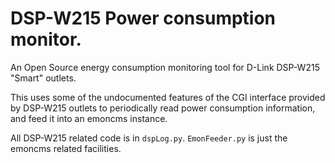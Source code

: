 DSP-W215 Power consumption monitor.
=======

An Open Source energy consumption monitoring tool for D-Link DSP-W215 "Smart" outlets.

This uses some of the undocumented features of the CGI interface provided by DSP-W215 outlets to periodically read power consumption information, and feed it into an emoncms instance.

All DSP-W215 related code is in `dspLog.py`. `EmonFeeder.py` is just the emoncms related facilities.

